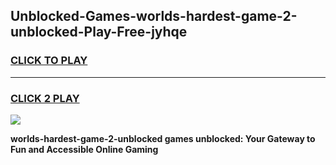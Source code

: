 
## Unblocked-Games-worlds-hardest-game-2-unblocked-Play-Free-jyhqe
<h3>
<a href="https://premium76.site?title=worlds-hardest-game-2-unblocked&ref=22A">CLICK TO PLAY</a></h3>
<hr>

<h3>
<a href="https://premium76.site?title=worlds-hardest-game-2-unblocked&ref=22A">CLICK 2 PLAY</a>
  
</h3>

<a href="https://premium76.site?title=worlds-hardest-game-2-unblocked&ref=22A"><img src="https://clearcache.store/games.png"></a>


**worlds-hardest-game-2-unblocked games unblocked: Your Gateway to Fun and Accessible Online Gaming**
